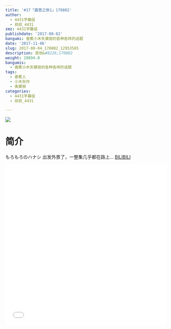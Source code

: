 ```yaml
---
title: '#17「露营之旅1」170802'
author:
  - 4431字幕组
  - 叔叔_4431
zmz: 4431字幕组
publishdate: '2017-08-02'
bangumi: 香蕉小木矢黛丽的各种各样的话题
date: '2017-11-06'
slug: 2017-08-04_170802_12953585
description: 其他&#8226;170802
weight: 28894.0
bangumis:
  - 香蕉小木矢黛丽的各种各样的话题
tags:
  - 香蕉人
  - 小木矢作
  - 奥黛丽
categories:
  - 4431字幕组
  - 叔叔_4431

---
```

![](https://i.imgur.com/6Uzmcjm.png)
# 简介  
もろもろのハナシ
出发外景了，一整集几乎都在路上...
  [BILIBILI](https://www.bilibili.com/video/av12953585/)

  <iframe src="//www.bilibili.com/html/html5player.html?cid=21276307&aid=12953585" width="100%" height="500" frameborder="0" allowfullscreen="allowfullscreen"></iframe>
